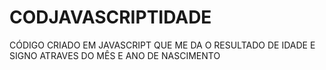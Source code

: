 # CODJAVASCRIPTIDADE
CÓDIGO CRIADO EM JAVASCRIPT QUE ME DA O RESULTADO DE IDADE E SIGNO ATRAVES DO MÊS E ANO DE NASCIMENTO
